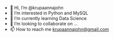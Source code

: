- 👋 Hi, I’m @krupaannajohn
- 👀 I’m interested in Python and MySQL
- 🌱 I’m currently learning Data Science
- 💞️ I’m looking to collaborate on ...
- 📫 How to reach me krupaannajohn@gmail.com

<!---
krupaannajohn/krupaannajohn is a ✨ special ✨ repository because its `README.md` (this file) appears on your GitHub profile.
You can click the Preview link to take a look at your changes.
--->
